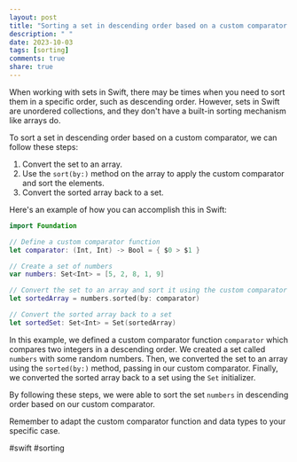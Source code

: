 ```yaml
---
layout: post
title: "Sorting a set in descending order based on a custom comparator in Swift"
description: " "
date: 2023-10-03
tags: [sorting]
comments: true
share: true
---
```


When working with sets in Swift, there may be times when you need to sort them in a specific order, such as descending order. However, sets in Swift are unordered collections, and they don't have a built-in sorting mechanism like arrays do.

To sort a set in descending order based on a custom comparator, we can follow these steps:

1. Convert the set to an array.
2. Use the `sort(by:)` method on the array to apply the custom comparator and sort the elements.
3. Convert the sorted array back to a set.

Here's an example of how you can accomplish this in Swift:

```swift
import Foundation

// Define a custom comparator function
let comparator: (Int, Int) -> Bool = { $0 > $1 }

// Create a set of numbers
var numbers: Set<Int> = [5, 2, 8, 1, 9]

// Convert the set to an array and sort it using the custom comparator
let sortedArray = numbers.sorted(by: comparator)

// Convert the sorted array back to a set
let sortedSet: Set<Int> = Set(sortedArray)
```

In this example, we defined a custom comparator function `comparator` which compares two integers in a descending order. We created a set called `numbers` with some random numbers. Then, we converted the set to an array using the `sorted(by:)` method, passing in our custom comparator. Finally, we converted the sorted array back to a set using the `Set` initializer.

By following these steps, we were able to sort the set `numbers` in descending order based on our custom comparator.

Remember to adapt the custom comparator function and data types to your specific case.

#swift #sorting